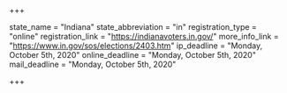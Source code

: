 +++

state_name = "Indiana"
state_abbreviation = "in"
registration_type = "online"
registration_link = "https://indianavoters.in.gov/"
more_info_link = "https://www.in.gov/sos/elections/2403.htm"
ip_deadline = "Monday, October 5th, 2020"
online_deadline = "Monday, October 5th, 2020"
mail_deadline = "Monday, October 5th, 2020"

+++